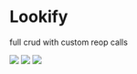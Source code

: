 # Lookify

full crud with custom reop calls


![](https://github.com/lisabroadhead/JAVA-coding-dojo/blob/main/springProjects/com.codingdojo.lookfyTwo/Screen%20Shot%202022-04-16%20at%2010.40.28%20AM.png)
![](https://github.com/lisabroadhead/JAVA-coding-dojo/blob/main/springProjects/com.codingdojo.lookfyTwo/Screen%20Shot%202022-04-16%20at%2010.40.36%20AM.png)
![](https://github.com/lisabroadhead/JAVA-coding-dojo/blob/main/springProjects/com.codingdojo.lookfyTwo/Screen%20Shot%202022-04-16%20at%2010.43.08%20AM.png)
